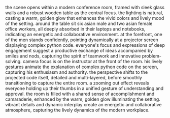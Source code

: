 the scene opens within a modern conference room, framed with sleek glass walls and a robust wooden table as the central focus. the lighting is natural, casting a warm, golden glow that enhances the vivid colors and lively mood of the setting. around the table sit six asian male and two asian female office workers, all deeply absorbed in their laptops and notebooks, indicating an energetic and collaborative environment. at the forefront, one of the men stands confidently, pointing dynamically at a projector screen displaying complex python code. everyone's focus and expressions of deep engagement suggest a productive exchange of ideas accompanied by smiles and nods, capturing the spirit of teamwork and innovative problem-solving.
camera focus is on the instructor at the front of the room. his lively gestures animate the explanation of complex python code on the screen, capturing his enthusiasm and authority. the perspective shifts to the projected code itself, detailed and multi-layered, before smoothly transitioning to capture the entire room. a zooming out effect reveals everyone holding up their thumbs in a unified gesture of understanding and approval. the room is filled with a shared sense of accomplishment and camaraderie, enhanced by the warm, golden glow illuminating the setting. vibrant details and dynamic interplay create an energetic and collaborative atmosphere, capturing the lively dynamics of the modern workplace.
